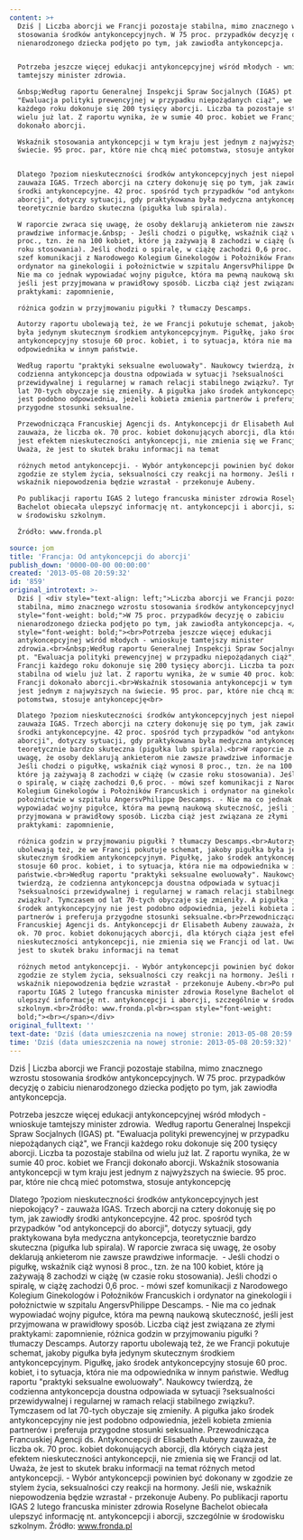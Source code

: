 ```yaml
---
content: >+
  Dziś | Liczba aborcji we Francji pozostaje stabilna, mimo znacznego wzrostu
  stosowania środków antykoncepcyjnych. W 75 proc. przypadków decyzję o zabiciu
  nienarodzonego dziecka podjęto po tym, jak zawiodła antykoncepcja. 


  Potrzeba jeszcze więcej edukacji antykoncepcyjnej wśród młodych - wnioskuje
  tamtejszy minister zdrowia.

  &nbsp;Według raportu Generalnej Inspekcji Spraw Socjalnych (IGAS) pt.
  "Ewaluacja polityki prewencyjnej w przypadku niepożądanych ciąż", we Francji
  każdego roku dokonuje się 200 tysięcy aborcji. Liczba ta pozostaje stabilna od
  wielu już lat. Z raportu wynika, że w sumie 40 proc. kobiet we Francji
  dokonało aborcji.

  Wskaźnik stosowania antykoncepcji w tym kraju jest jednym z najwyższych na
  świecie. 95 proc. par, które nie chcą mieć potomstwa, stosuje antykoncepcję


  Dlatego ?poziom nieskuteczności środków antykoncepcyjnych jest niepokojący? -
  zauważa IGAS. Trzech aborcji na cztery dokonuję się po tym, jak zawiodły
  środki antykoncepcyjne. 42 proc. spośród tych przypadków "od antykoncepcji do
  aborcji", dotyczy sytuacji, gdy praktykowana była medyczna antykoncepcja,
  teoretycznie bardzo skuteczna (pigułka lub spirala).

  W raporcie zwraca się uwagę, że osoby deklarują ankieterom nie zawsze
  prawdziwe informacje.&nbsp; - Jeśli chodzi o pigułkę, wskaźnik ciąż wynosi 8
  proc., tzn. że na 100 kobiet, które ją zażywają 8 zachodzi w ciążę (w czasie
  roku stosowania). Jeśli chodzi o spiralę, w ciążę zachodzi 0,6 proc. - mówi
  szef komunikacji z Narodowego Kolegium Ginekologów i Położników Francuskich i
  ordynator na ginekologii i położnictwie w szpitalu AngersvPhilippe Descamps. -
  Nie ma co jednak wypowiadać wojny pigułce, która ma pewną naukową skuteczność,
  jeśli jest przyjmowana w prawidłowy sposób. Liczba ciąż jest związana ze złymi
  praktykami: zapomnienie, 

  różnica godzin w przyjmowaniu pigułki ? tłumaczy Descamps.

  Autorzy raportu ubolewają też, że we Francji pokutuje schemat, jakoby pigułka
  była jedynym skutecznym środkiem antykoncepcyjnym. Pigułkę, jako środek
  antykoncepcyjny stosuje 60 proc. kobiet, i to sytuacja, która nie ma
  odpowiednika w innym państwie.

  Według raportu "praktyki seksualne ewoluowały". Naukowcy twierdzą, że
  codzienna antykoncepcja doustna odpowiada w sytuacji ?seksualności
  przewidywalnej i regularnej w ramach relacji stabilnego związku?. Tymczasem od
  lat 70-tych obyczaje się zmieniły. A pigułka jako środek antykoncepcyjny nie
  jest podobno odpowiednia, jeżeli kobieta zmienia partnerów i preferuja
  przygodne stosunki seksualne.

  Przewodnicząca Francuskiej Agencji ds. Antykoncepcji dr Elisabeth Aubeny
  zauważa, że liczba ok. 70 proc. kobiet dokonujących aborcji, dla których ciąża
  jest efektem nieskuteczności antykoncepcji, nie zmienia się we Francji od lat.
  Uważa, że jest to skutek braku informacji na temat 

  różnych metod antykoncepcji. - Wybór antykoncepcji powinien być dokonany w
  zgodzie ze stylem życia, seksualności czy reakcji na hormony. Jeśli nie,
  wskaźnik niepowodzenia będzie wzrastał - przekonuje Aubeny.

  Po publikacji raportu IGAS 2 lutego francuska minister zdrowia Roselyne
  Bachelot obiecała ulepszyć informację nt. antykoncepcji i aborcji, szczególnie
  w środowisku szkolnym.

  Źródło: www.fronda.pl

source: jom
title: 'Francja: Od antykoncepcji do aborcji'
publish_down: '0000-00-00 00:00:00'
created: '2013-05-08 20:59:32'
id: '859'
original_introtext: >-
  Dziś | <div style="text-align: left;">Liczba aborcji we Francji pozostaje
  stabilna, mimo znacznego wzrostu stosowania środków antykoncepcyjnych. <span
  style="font-weight: bold;">W 75 proc. przypadków decyzję o zabiciu
  nienarodzonego dziecka podjęto po tym, jak zawiodła antykoncepcja. </span><br
  style="font-weight: bold;"><br>Potrzeba jeszcze więcej edukacji
  antykoncepcyjnej wśród młodych - wnioskuje tamtejszy minister
  zdrowia.<br>&nbsp;Według raportu Generalnej Inspekcji Spraw Socjalnych (IGAS)
  pt. "Ewaluacja polityki prewencyjnej w przypadku niepożądanych ciąż", we
  Francji każdego roku dokonuje się 200 tysięcy aborcji. Liczba ta pozostaje
  stabilna od wielu już lat. Z raportu wynika, że w sumie 40 proc. kobiet we
  Francji dokonało aborcji.<br>Wskaźnik stosowania antykoncepcji w tym kraju
  jest jednym z najwyższych na świecie. 95 proc. par, które nie chcą mieć
  potomstwa, stosuje antykoncepcję<br>

  Dlatego ?poziom nieskuteczności środków antykoncepcyjnych jest niepokojący? -
  zauważa IGAS. Trzech aborcji na cztery dokonuję się po tym, jak zawiodły
  środki antykoncepcyjne. 42 proc. spośród tych przypadków "od antykoncepcji do
  aborcji", dotyczy sytuacji, gdy praktykowana była medyczna antykoncepcja,
  teoretycznie bardzo skuteczna (pigułka lub spirala).<br>W raporcie zwraca się
  uwagę, że osoby deklarują ankieterom nie zawsze prawdziwe informacje.&nbsp; -
  Jeśli chodzi o pigułkę, wskaźnik ciąż wynosi 8 proc., tzn. że na 100 kobiet,
  które ją zażywają 8 zachodzi w ciążę (w czasie roku stosowania). Jeśli chodzi
  o spiralę, w ciążę zachodzi 0,6 proc. - mówi szef komunikacji z Narodowego
  Kolegium Ginekologów i Położników Francuskich i ordynator na ginekologii i
  położnictwie w szpitalu AngersvPhilippe Descamps. - Nie ma co jednak
  wypowiadać wojny pigułce, która ma pewną naukową skuteczność, jeśli jest
  przyjmowana w prawidłowy sposób. Liczba ciąż jest związana ze złymi
  praktykami: zapomnienie, 

  różnica godzin w przyjmowaniu pigułki ? tłumaczy Descamps.<br>Autorzy raportu
  ubolewają też, że we Francji pokutuje schemat, jakoby pigułka była jedynym
  skutecznym środkiem antykoncepcyjnym. Pigułkę, jako środek antykoncepcyjny
  stosuje 60 proc. kobiet, i to sytuacja, która nie ma odpowiednika w innym
  państwie.<br>Według raportu "praktyki seksualne ewoluowały". Naukowcy
  twierdzą, że codzienna antykoncepcja doustna odpowiada w sytuacji
  ?seksualności przewidywalnej i regularnej w ramach relacji stabilnego
  związku?. Tymczasem od lat 70-tych obyczaje się zmieniły. A pigułka jako
  środek antykoncepcyjny nie jest podobno odpowiednia, jeżeli kobieta zmienia
  partnerów i preferuja przygodne stosunki seksualne.<br>Przewodnicząca
  Francuskiej Agencji ds. Antykoncepcji dr Elisabeth Aubeny zauważa, że liczba
  ok. 70 proc. kobiet dokonujących aborcji, dla których ciąża jest efektem
  nieskuteczności antykoncepcji, nie zmienia się we Francji od lat. Uważa, że
  jest to skutek braku informacji na temat 

  różnych metod antykoncepcji. - Wybór antykoncepcji powinien być dokonany w
  zgodzie ze stylem życia, seksualności czy reakcji na hormony. Jeśli nie,
  wskaźnik niepowodzenia będzie wzrastał - przekonuje Aubeny.<br>Po publikacji
  raportu IGAS 2 lutego francuska minister zdrowia Roselyne Bachelot obiecała
  ulepszyć informację nt. antykoncepcji i aborcji, szczególnie w środowisku
  szkolnym.<br>Źródło: www.fronda.pl<br><span style="font-weight:
  bold;"><br></span></div>
original_fulltext: ''
text-date: 'Dziś (data umieszczenia na nowej stronie: 2013-05-08 20:59:32)'
time: 'Dziś (data umieszczenia na nowej stronie: 2013-05-08 20:59:32)'
---
```

Dziś | Liczba aborcji we Francji pozostaje stabilna, mimo znacznego wzrostu stosowania środków antykoncepcyjnych. W 75 proc. przypadków decyzję o zabiciu nienarodzonego dziecka podjęto po tym, jak zawiodła antykoncepcja. 

Potrzeba jeszcze więcej edukacji antykoncepcyjnej wśród młodych - wnioskuje tamtejszy minister zdrowia.
&nbsp;Według raportu Generalnej Inspekcji Spraw Socjalnych (IGAS) pt. "Ewaluacja polityki prewencyjnej w przypadku niepożądanych ciąż", we Francji każdego roku dokonuje się 200 tysięcy aborcji. Liczba ta pozostaje stabilna od wielu już lat. Z raportu wynika, że w sumie 40 proc. kobiet we Francji dokonało aborcji.
Wskaźnik stosowania antykoncepcji w tym kraju jest jednym z najwyższych na świecie. 95 proc. par, które nie chcą mieć potomstwa, stosuje antykoncepcję

Dlatego ?poziom nieskuteczności środków antykoncepcyjnych jest niepokojący? - zauważa IGAS. Trzech aborcji na cztery dokonuję się po tym, jak zawiodły środki antykoncepcyjne. 42 proc. spośród tych przypadków "od antykoncepcji do aborcji", dotyczy sytuacji, gdy praktykowana była medyczna antykoncepcja, teoretycznie bardzo skuteczna (pigułka lub spirala).
W raporcie zwraca się uwagę, że osoby deklarują ankieterom nie zawsze prawdziwe informacje.&nbsp; - Jeśli chodzi o pigułkę, wskaźnik ciąż wynosi 8 proc., tzn. że na 100 kobiet, które ją zażywają 8 zachodzi w ciążę (w czasie roku stosowania). Jeśli chodzi o spiralę, w ciążę zachodzi 0,6 proc. - mówi szef komunikacji z Narodowego Kolegium Ginekologów i Położników Francuskich i ordynator na ginekologii i położnictwie w szpitalu AngersvPhilippe Descamps. - Nie ma co jednak wypowiadać wojny pigułce, która ma pewną naukową skuteczność, jeśli jest przyjmowana w prawidłowy sposób. Liczba ciąż jest związana ze złymi praktykami: zapomnienie, 
różnica godzin w przyjmowaniu pigułki ? tłumaczy Descamps.
Autorzy raportu ubolewają też, że we Francji pokutuje schemat, jakoby pigułka była jedynym skutecznym środkiem antykoncepcyjnym. Pigułkę, jako środek antykoncepcyjny stosuje 60 proc. kobiet, i to sytuacja, która nie ma odpowiednika w innym państwie.
Według raportu "praktyki seksualne ewoluowały". Naukowcy twierdzą, że codzienna antykoncepcja doustna odpowiada w sytuacji ?seksualności przewidywalnej i regularnej w ramach relacji stabilnego związku?. Tymczasem od lat 70-tych obyczaje się zmieniły. A pigułka jako środek antykoncepcyjny nie jest podobno odpowiednia, jeżeli kobieta zmienia partnerów i preferuja przygodne stosunki seksualne.
Przewodnicząca Francuskiej Agencji ds. Antykoncepcji dr Elisabeth Aubeny zauważa, że liczba ok. 70 proc. kobiet dokonujących aborcji, dla których ciąża jest efektem nieskuteczności antykoncepcji, nie zmienia się we Francji od lat. Uważa, że jest to skutek braku informacji na temat 
różnych metod antykoncepcji. - Wybór antykoncepcji powinien być dokonany w zgodzie ze stylem życia, seksualności czy reakcji na hormony. Jeśli nie, wskaźnik niepowodzenia będzie wzrastał - przekonuje Aubeny.
Po publikacji raportu IGAS 2 lutego francuska minister zdrowia Roselyne Bachelot obiecała ulepszyć informację nt. antykoncepcji i aborcji, szczególnie w środowisku szkolnym.
Źródło: www.fronda.pl



<!--{{json:{"created_date":"2013-05-08 20:59:32","publish_down":"0000-00-00 00:00:00","id":"859"}}}-->